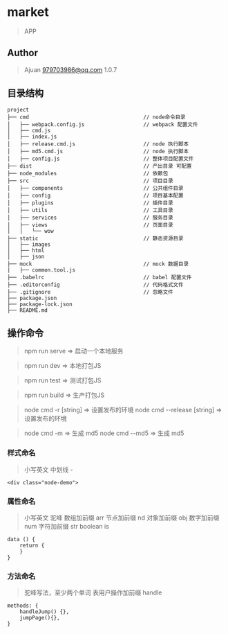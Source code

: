 # market

> APP

## Author

> Ajuan <979703986@qq.com>
> 1.0.7

## 目录结构

```
project
├── cmd                                     // node命令目录
│   ├── webpack.config.js                   // webpack 配置文件
│   ├── cmd.js
│   ├── index.js
│   ├── release.cmd.js                      // node 执行脚本
│   ├── md5.cmd.js                          // node 执行脚本
│   ├── config.js                           // 整体项目配置文件
├── dist                                    // 产出目录 可配置
├── node_modules                            // 依赖包
├── src                                     // 项目目录
│   ├── components                          // 公共组件目录
│   ├── config                              // 项目基本配置
│   ├── plugins                             // 插件目录
│   ├── utils                               // 工具目录
│   ├── services                            // 服务目录
│   ├── views                               // 页面目录
│   │   └── wow
├── static                                  // 静态资源目录
│   ├── images
│   ├── html
│   ├── json
├── mock                                    // mock 数据目录
|   ├── common.tool.js
├── .babelrc                                // babel 配置文件
├── .editorconfig                           // 代码格式文件
├── .gitignore                              // 忽略文件
├── package.json
├── package-lock.json
├── README.md
```

## 操作命令

> npm run serve => 启动一个本地服务

> npm run dev   => 本地打包JS

> npm run test  => 测试打包JS

> npm run build => 生产打包JS

> node cmd -r           [string]    =>  设置发布的环境
> node cmd --release    [string]    =>  设置发布的环境

> node cmd -m                       =>  生成 md5
> node cmd --md5                    =>  生成 md5


### 样式命名

> 小写英文
> 中划线 -

```
<div class="node-demo">

```

### 属性命名

> 小写英文
> 驼峰
> 数组加前缀 arr
> 节点加前缀 nd
> 对象加前缀 obj
> 数字加前缀 num
> 字符加前缀 str
> boolean   is

```
data () {
    return {
    }
}

```

### 方法命名

> 驼峰写法，至少两个单词
> 表用户操作加前缀 handle

```
methods: {
    handleJump() {},
    jumpPage(){},
}

```

